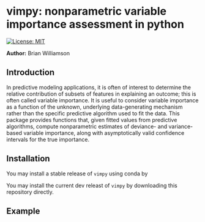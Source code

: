 # vimpy: nonparametric variable importance assessment in python

[![License: MIT](https://img.shields.io/badge/License-MIT-yellow.svg)](https://opensource.org/licenses/MIT)


**Author:** Brian Williamson

## Introduction

In predictive modeling applications, it is often of interest to determine the relative contribution of subsets of features in explaining an outcome; this is often called variable importance. It is useful to consider variable importance as a function of the unknown, underlying data-generating mechanism rather than the specific predictive algorithm used to fit the data. This package provides functions that, given fitted values from predictive algorithms, compute nonparametric estimates of deviance- and variance-based variable importance, along with asymptotically valid confidence intervals for the true importance.

## Installation

You may install a stable release of `vimpy` using conda by

You may install the current dev releast of `vimpy` by downloading this repository directly.

## Example
